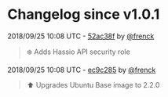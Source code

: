 # Changelog since v1.0.1

2018/09/25 10:08 UTC - [52ac38f](https://github.com/hassio-addons/addon-grafana/commit/52ac38f702089c2b3817be1139e26be4b3706cb5) by [@frenck](https://github.com/frenck)
> :snowflake: Adds Hassio API security role 

2018/09/25 10:08 UTC - [ec9c285](https://github.com/hassio-addons/addon-grafana/commit/ec9c2859f357c2cb450a6de684d955027475298e) by [@frenck](https://github.com/frenck)
> :arrow_up: Upgrades Ubuntu Base image to 2.2.0 

